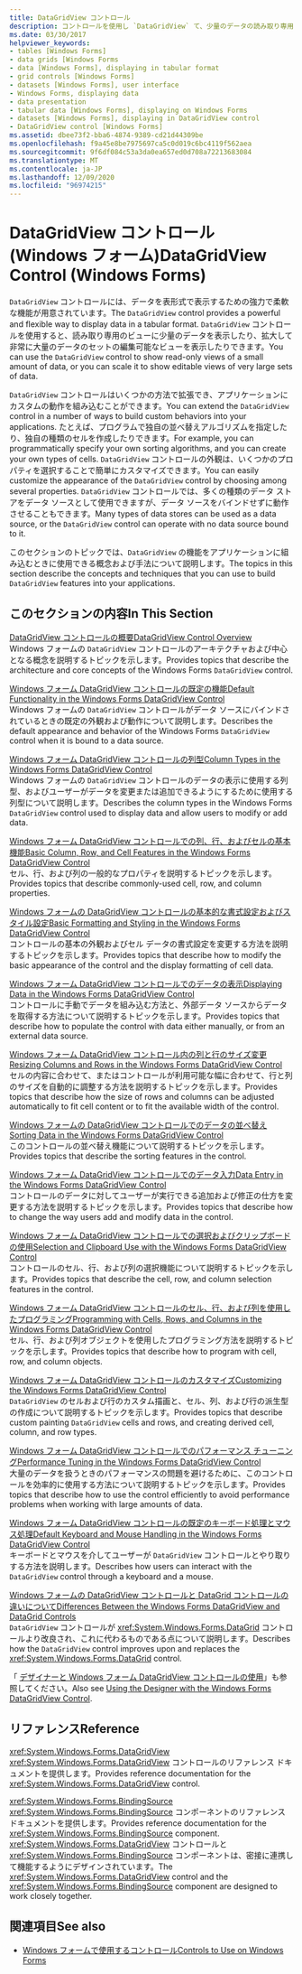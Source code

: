 ```yaml
---
title: DataGridView コントロール
description: コントロールを使用し `DataGridView` て、少量のデータの読み取り専用ビューを表示したり、非常に大きなデータセットの編集可能なビューを表示するようにスケーリングしたりする方法について説明します。
ms.date: 03/30/2017
helpviewer_keywords:
- tables [Windows Forms]
- data grids [Windows Forms
- data [Windows Forms], displaying in tabular format
- grid controls [Windows Forms]
- datasets [Windows Forms], user interface
- Windows Forms, displaying data
- data presentation
- tabular data [Windows Forms], displaying on Windows Forms
- datasets [Windows Forms], displaying in DataGridView control
- DataGridView control [Windows Forms]
ms.assetid: dbee73f2-bba6-4874-9389-cd21d44309be
ms.openlocfilehash: f9a45e8be7975697ca5c0d019c6bc4119f562aea
ms.sourcegitcommit: 9f6df084c53a3da0ea657ed0d708a72213683084
ms.translationtype: MT
ms.contentlocale: ja-JP
ms.lasthandoff: 12/09/2020
ms.locfileid: "96974215"
---
```

# <a name="datagridview-control-windows-forms"></a><span data-ttu-id="dac0b-103">DataGridView コントロール (Windows フォーム)</span><span class="sxs-lookup"><span data-stu-id="dac0b-103">DataGridView Control (Windows Forms)</span></span>
<span data-ttu-id="dac0b-104">`DataGridView` コントロールには、データを表形式で表示するための強力で柔軟な機能が用意されています。</span><span class="sxs-lookup"><span data-stu-id="dac0b-104">The `DataGridView` control provides a powerful and flexible way to display data in a tabular format.</span></span> <span data-ttu-id="dac0b-105">`DataGridView` コントロールを使用すると、読み取り専用のビューに少量のデータを表示したり、拡大して非常に大量のデータのセットの編集可能なビューを表示したりできます。</span><span class="sxs-lookup"><span data-stu-id="dac0b-105">You can use the `DataGridView` control to show read-only views of a small amount of data, or you can scale it to show editable views of very large sets of data.</span></span>  
  
 <span data-ttu-id="dac0b-106">`DataGridView` コントロールはいくつかの方法で拡張でき、アプリケーションにカスタムの動作を組み込むことができます。</span><span class="sxs-lookup"><span data-stu-id="dac0b-106">You can extend the `DataGridView` control in a number of ways to build custom behaviors into your applications.</span></span> <span data-ttu-id="dac0b-107">たとえば、プログラムで独自の並べ替えアルゴリズムを指定したり、独自の種類のセルを作成したりできます。</span><span class="sxs-lookup"><span data-stu-id="dac0b-107">For example, you can programmatically specify your own sorting algorithms, and you can create your own types of cells.</span></span> <span data-ttu-id="dac0b-108">`DataGridView` コントロールの外観は、いくつかのプロパティを選択することで簡単にカスタマイズできます。</span><span class="sxs-lookup"><span data-stu-id="dac0b-108">You can easily customize the appearance of the `DataGridView` control by choosing among several properties.</span></span> <span data-ttu-id="dac0b-109">`DataGridView` コントロールでは、多くの種類のデータ ストアをデータ ソースとして使用できますが、データ ソースをバインドせずに動作させることもできます。</span><span class="sxs-lookup"><span data-stu-id="dac0b-109">Many types of data stores can be used as a data source, or the `DataGridView` control can operate with no data source bound to it.</span></span>  
  
 <span data-ttu-id="dac0b-110">このセクションのトピックでは、`DataGridView` の機能をアプリケーションに組み込むときに使用できる概念および手法について説明します。</span><span class="sxs-lookup"><span data-stu-id="dac0b-110">The topics in this section describe the concepts and techniques that you can use to build `DataGridView` features into your applications.</span></span>  
  
## <a name="in-this-section"></a><span data-ttu-id="dac0b-111">このセクションの内容</span><span class="sxs-lookup"><span data-stu-id="dac0b-111">In This Section</span></span>  
 [<span data-ttu-id="dac0b-112">DataGridView コントロールの概要</span><span class="sxs-lookup"><span data-stu-id="dac0b-112">DataGridView Control Overview</span></span>](datagridview-control-overview-windows-forms.md)  
 <span data-ttu-id="dac0b-113">Windows フォームの `DataGridView` コントロールのアーキテクチャおよび中心となる概念を説明するトピックを示します。</span><span class="sxs-lookup"><span data-stu-id="dac0b-113">Provides topics that describe the architecture and core concepts of the Windows Forms `DataGridView` control.</span></span>  
  
 [<span data-ttu-id="dac0b-114">Windows フォーム DataGridView コントロールの既定の機能</span><span class="sxs-lookup"><span data-stu-id="dac0b-114">Default Functionality in the Windows Forms DataGridView Control</span></span>](default-functionality-in-the-windows-forms-datagridview-control.md)  
 <span data-ttu-id="dac0b-115">Windows フォームの `DataGridView` コントロールがデータ ソースにバインドされているときの既定の外観および動作について説明します。</span><span class="sxs-lookup"><span data-stu-id="dac0b-115">Describes the default appearance and behavior of the Windows Forms `DataGridView` control when it is bound to a data source.</span></span>  
  
 [<span data-ttu-id="dac0b-116">Windows フォーム DataGridView コントロールの列型</span><span class="sxs-lookup"><span data-stu-id="dac0b-116">Column Types in the Windows Forms DataGridView Control</span></span>](column-types-in-the-windows-forms-datagridview-control.md)  
 <span data-ttu-id="dac0b-117">Windows フォームの `DataGridView` コントロールのデータの表示に使用する列型、およびユーザーがデータを変更または追加できるようにするために使用する列型について説明します。</span><span class="sxs-lookup"><span data-stu-id="dac0b-117">Describes the column types in the Windows Forms `DataGridView` control used to display data and allow users to modify or add data.</span></span>  
  
 [<span data-ttu-id="dac0b-118">Windows フォーム DataGridView コントロールでの列、行、およびセルの基本機能</span><span class="sxs-lookup"><span data-stu-id="dac0b-118">Basic Column, Row, and Cell Features in the Windows Forms DataGridView Control</span></span>](basic-column-row-and-cell-features-wf-datagridview-control.md)  
 <span data-ttu-id="dac0b-119">セル、行、および列の一般的なプロパティを説明するトピックを示します。</span><span class="sxs-lookup"><span data-stu-id="dac0b-119">Provides topics that describe commonly-used cell, row, and column properties.</span></span>  
  
 [<span data-ttu-id="dac0b-120">Windows フォームの DataGridView コントロールの基本的な書式設定およびスタイル設定</span><span class="sxs-lookup"><span data-stu-id="dac0b-120">Basic Formatting and Styling in the Windows Forms DataGridView Control</span></span>](basic-formatting-and-styling-in-the-windows-forms-datagridview-control.md)  
 <span data-ttu-id="dac0b-121">コントロールの基本の外観およびセル データの書式設定を変更する方法を説明するトピックを示します。</span><span class="sxs-lookup"><span data-stu-id="dac0b-121">Provides topics that describe how to modify the basic appearance of the control and the display formatting of cell data.</span></span>  
  
 [<span data-ttu-id="dac0b-122">Windows フォーム DataGridView コントロールでのデータの表示</span><span class="sxs-lookup"><span data-stu-id="dac0b-122">Displaying Data in the Windows Forms DataGridView Control</span></span>](displaying-data-in-the-windows-forms-datagridview-control.md)  
 <span data-ttu-id="dac0b-123">コントロールに手動でデータを組み込む方法と、外部データ ソースからデータを取得する方法について説明するトピックを示します。</span><span class="sxs-lookup"><span data-stu-id="dac0b-123">Provides topics that describe how to populate the control with data either manually, or from an external data source.</span></span>  
  
 [<span data-ttu-id="dac0b-124">Windows フォーム DataGridView コントロール内の列と行のサイズ変更</span><span class="sxs-lookup"><span data-stu-id="dac0b-124">Resizing Columns and Rows in the Windows Forms DataGridView Control</span></span>](resizing-columns-and-rows-in-the-windows-forms-datagridview-control.md)  
 <span data-ttu-id="dac0b-125">セルの内容に合わせて、またはコントロールが利用可能な幅に合わせて、行と列のサイズを自動的に調整する方法を説明するトピックを示します。</span><span class="sxs-lookup"><span data-stu-id="dac0b-125">Provides topics that describe how the size of rows and columns can be adjusted automatically to fit cell content or to fit the available width of the control.</span></span>  
  
 [<span data-ttu-id="dac0b-126">Windows フォームの DataGridView コントロールでのデータの並べ替え</span><span class="sxs-lookup"><span data-stu-id="dac0b-126">Sorting Data in the Windows Forms DataGridView Control</span></span>](sorting-data-in-the-windows-forms-datagridview-control.md)  
 <span data-ttu-id="dac0b-127">このコントロールの並べ替え機能について説明するトピックを示します。</span><span class="sxs-lookup"><span data-stu-id="dac0b-127">Provides topics that describe the sorting features in the control.</span></span>  
  
 [<span data-ttu-id="dac0b-128">Windows フォーム DataGridView コントロールでのデータ入力</span><span class="sxs-lookup"><span data-stu-id="dac0b-128">Data Entry in the Windows Forms DataGridView Control</span></span>](data-entry-in-the-windows-forms-datagridview-control.md)  
 <span data-ttu-id="dac0b-129">コントロールのデータに対してユーザーが実行できる追加および修正の仕方を変更する方法を説明するトピックを示します。</span><span class="sxs-lookup"><span data-stu-id="dac0b-129">Provides topics that describe how to change the way users add and modify data in the control.</span></span>  
  
 [<span data-ttu-id="dac0b-130">Windows フォーム DataGridView コントロールでの選択およびクリップボードの使用</span><span class="sxs-lookup"><span data-stu-id="dac0b-130">Selection and Clipboard Use with the Windows Forms DataGridView Control</span></span>](selection-and-clipboard-use-with-the-windows-forms-datagridview-control.md)  
 <span data-ttu-id="dac0b-131">コントロールのセル、行、および列の選択機能について説明するトピックを示します。</span><span class="sxs-lookup"><span data-stu-id="dac0b-131">Provides topics that describe the cell, row, and column selection features in the control.</span></span>  
  
 [<span data-ttu-id="dac0b-132">Windows フォーム DataGridView コントロールのセル、行、および列を使用したプログラミング</span><span class="sxs-lookup"><span data-stu-id="dac0b-132">Programming with Cells, Rows, and Columns in the Windows Forms DataGridView Control</span></span>](programming-with-cells-rows-and-columns-in-the-datagrid.md)  
 <span data-ttu-id="dac0b-133">セル、行、および列オブジェクトを使用したプログラミング方法を説明するトピックを示します。</span><span class="sxs-lookup"><span data-stu-id="dac0b-133">Provides topics that describe how to program with cell, row, and column objects.</span></span>  
  
 [<span data-ttu-id="dac0b-134">Windows フォーム DataGridView コントロールのカスタマイズ</span><span class="sxs-lookup"><span data-stu-id="dac0b-134">Customizing the Windows Forms DataGridView Control</span></span>](customizing-the-windows-forms-datagridview-control.md)  
 <span data-ttu-id="dac0b-135">`DataGridView` のセルおよび行のカスタム描画と、セル、列、および行の派生型の作成について説明するトピックを示します。</span><span class="sxs-lookup"><span data-stu-id="dac0b-135">Provides topics that describe custom painting `DataGridView` cells and rows, and creating derived cell, column, and row types.</span></span>  
  
 [<span data-ttu-id="dac0b-136">Windows フォーム DataGridView コントロールでのパフォーマンス チューニング</span><span class="sxs-lookup"><span data-stu-id="dac0b-136">Performance Tuning in the Windows Forms DataGridView Control</span></span>](performance-tuning-in-the-windows-forms-datagridview-control.md)  
 <span data-ttu-id="dac0b-137">大量のデータを扱うときのパフォーマンスの問題を避けるために、このコントロールを効率的に使用する方法について説明するトピックを示します。</span><span class="sxs-lookup"><span data-stu-id="dac0b-137">Provides topics that describe how to use the control efficiently to avoid performance problems when working with large amounts of data.</span></span>  
  
 [<span data-ttu-id="dac0b-138">Windows フォーム DataGridView コントロールの既定のキーボード処理とマウス処理</span><span class="sxs-lookup"><span data-stu-id="dac0b-138">Default Keyboard and Mouse Handling in the Windows Forms DataGridView Control</span></span>](default-keyboard-and-mouse-handling-in-the-windows-forms-datagridview-control.md)  
 <span data-ttu-id="dac0b-139">キーボードとマウスを介してユーザーが `DataGridView` コントロールとやり取りする方法を説明します。</span><span class="sxs-lookup"><span data-stu-id="dac0b-139">Describes how users can interact with the `DataGridView` control through a keyboard and a mouse.</span></span>  
  
 [<span data-ttu-id="dac0b-140">Windows フォームの DataGridView コントロールと DataGrid コントロールの違いについて</span><span class="sxs-lookup"><span data-stu-id="dac0b-140">Differences Between the Windows Forms DataGridView and DataGrid Controls</span></span>](differences-between-the-windows-forms-datagridview-and-datagrid-controls.md)  
 <span data-ttu-id="dac0b-141">`DataGridView` コントロールが <xref:System.Windows.Forms.DataGrid> コントロールより改良され、これに代わるものである点について説明します。</span><span class="sxs-lookup"><span data-stu-id="dac0b-141">Describes how the `DataGridView` control improves upon and replaces the <xref:System.Windows.Forms.DataGrid> control.</span></span>  
  
 <span data-ttu-id="dac0b-142">「 [デザイナーと Windows フォーム DataGridView コントロールの使用](using-the-designer-with-the-windows-forms-datagridview-control.md)」も参照してください。</span><span class="sxs-lookup"><span data-stu-id="dac0b-142">Also see [Using the Designer with the Windows Forms DataGridView Control](using-the-designer-with-the-windows-forms-datagridview-control.md).</span></span>  
  
## <a name="reference"></a><span data-ttu-id="dac0b-143">リファレンス</span><span class="sxs-lookup"><span data-stu-id="dac0b-143">Reference</span></span>  
 <xref:System.Windows.Forms.DataGridView>  
 <span data-ttu-id="dac0b-144"><xref:System.Windows.Forms.DataGridView> コントロールのリファレンス ドキュメントを提供します。</span><span class="sxs-lookup"><span data-stu-id="dac0b-144">Provides reference documentation for the <xref:System.Windows.Forms.DataGridView> control.</span></span>  
  
 <xref:System.Windows.Forms.BindingSource>  
 <span data-ttu-id="dac0b-145"><xref:System.Windows.Forms.BindingSource> コンポーネントのリファレンス ドキュメントを提供します。</span><span class="sxs-lookup"><span data-stu-id="dac0b-145">Provides reference documentation for the <xref:System.Windows.Forms.BindingSource> component.</span></span> <span data-ttu-id="dac0b-146"><xref:System.Windows.Forms.DataGridView> コントロールと <xref:System.Windows.Forms.BindingSource> コンポーネントは、密接に連携して機能するようにデザインされています。</span><span class="sxs-lookup"><span data-stu-id="dac0b-146">The <xref:System.Windows.Forms.DataGridView> control and the <xref:System.Windows.Forms.BindingSource> component are designed to work closely together.</span></span>  
  
## <a name="see-also"></a><span data-ttu-id="dac0b-147">関連項目</span><span class="sxs-lookup"><span data-stu-id="dac0b-147">See also</span></span>

- [<span data-ttu-id="dac0b-148">Windows フォームで使用するコントロール</span><span class="sxs-lookup"><span data-stu-id="dac0b-148">Controls to Use on Windows Forms</span></span>](controls-to-use-on-windows-forms.md)
